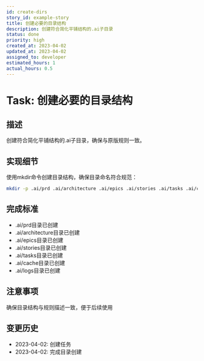 ```yaml
---
id: create-dirs
story_id: example-story
title: 创建必要的目录结构
description: 创建符合简化平铺结构的.ai子目录
status: done
priority: high
created_at: 2023-04-02
updated_at: 2023-04-02
assigned_to: developer
estimated_hours: 1
actual_hours: 0.5
---
```


# Task: 创建必要的目录结构

## 描述

创建符合简化平铺结构的.ai子目录，确保与原版规则一致。

## 实现细节

使用mkdir命令创建目录结构，确保目录命名符合规范：
```bash
mkdir -p .ai/prd .ai/architecture .ai/epics .ai/stories .ai/tasks .ai/cache .ai/logs
```

## 完成标准

- .ai/prd目录已创建
- .ai/architecture目录已创建
- .ai/epics目录已创建
- .ai/stories目录已创建
- .ai/tasks目录已创建
- .ai/cache目录已创建
- .ai/logs目录已创建

## 注意事项

确保目录结构与规则描述一致，便于后续使用

## 变更历史

- 2023-04-02: 创建任务
- 2023-04-02: 完成目录创建

